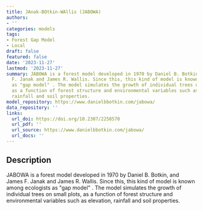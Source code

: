 ```yaml
---
title: JAnak-BOtkin-WAllis (JABOWA)
authors:
- ''
categories: models
tags:
- Forest Gap Model
- Local
draft: false
featured: false
date: '2023-11-27'
lastmod: '2023-11-27'
summary: JABOWA is a forest model developed in 1970 by Daniel B. Botkin, and James
  F. Janak and James R. Wallis. Since this, this kind of model is known among ecologists
  as "gap model" . The model simulates the growth of individual trees on small plots,
  as a function of forest structure and environmental variables such as elevation,
  rainfall and soil properties.
model_repository: https://www.danielbbotkin.com/jabowa/
data_repository: ''
links:
  url_doi: https://doi.org/10.2307/2258570
  url_pdf: ''
  url_source: https://www.danielbbotkin.com/jabowa/
  url_docs: ''
---
```


## Description

JABOWA is a forest model developed in 1970 by Daniel B. Botkin, and James F. Janak and James R. Wallis. Since this, this kind of model is known among ecologists as "gap model" . The model simulates the growth of individual trees on small plots, as a function of forest structure and environmental variables such as elevation, rainfall and soil properties.

